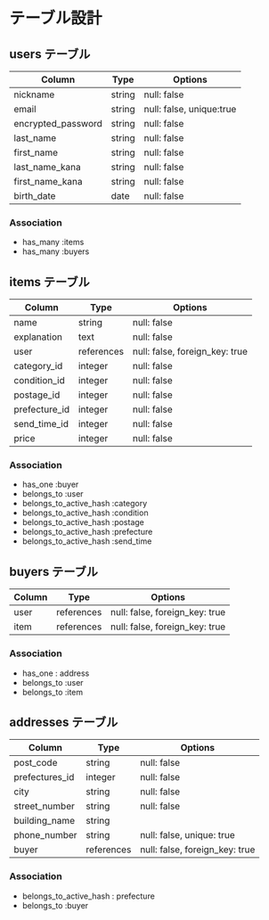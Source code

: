 # テーブル設計

## users テーブル

| Column             | Type   | Options                      |
| ------------------ | ------ | ---------------------------- |
| nickname           | string | null: false                  |
| email              | string | null: false, unique:true     |
| encrypted_password | string | null: false                  |
| last_name          | string | null: false                  |
| first_name         | string | null: false                  |
| last_name_kana     | string | null: false                  |
| first_name_kana    | string | null: false                  |
| birth_date         | date   | null: false                  |

### Association

- has_many :items
- has_many :buyers

## items テーブル

| Column         | Type       | Options                        |
| -------------- | ---------- | ------------------------------ |
| name           | string     | null: false                    |
| explanation    | text       | null: false                    |
| user           | references | null: false, foreign_key: true |
| category_id    | integer    | null: false                    |
| condition_id   | integer    | null: false                    |
| postage_id     | integer    | null: false                    |
| prefecture_id  | integer    | null: false                    |
| send_time_id   | integer    | null: false                    |
| price          | integer    | null: false                    |

### Association

- has_one :buyer
- belongs_to :user
- belongs_to_active_hash :category
- belongs_to_active_hash :condition
- belongs_to_active_hash :postage
- belongs_to_active_hash :prefecture
- belongs_to_active_hash :send_time


## buyers テーブル

| Column | Type       | Options                        |
| ------ | ---------- | ------------------------------ |
| user   | references | null: false, foreign_key: true |
| item   | references | null: false, foreign_key: true |

### Association

- has_one : address
- belongs_to :user
- belongs_to :item


## addresses テーブル

| Column         | Type       | Options                        |
| -------------- | ---------- | ------------------------------ |
| post_code      | string     | null: false                    |
| prefectures_id | integer    | null: false                    |
| city           | string     | null: false                    |
| street_number  | string     | null: false                    |
| building_name  | string     |                                |
| phone_number   | string     | null: false, unique: true      |
| buyer          | references | null: false, foreign_key: true |

### Association

- belongs_to_active_hash : prefecture
- belongs_to :buyer


